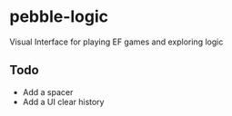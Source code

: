 pebble-logic
============

Visual Interface for playing EF games and exploring logic

Todo
----

 - Add a spacer
 - Add a UI clear history

